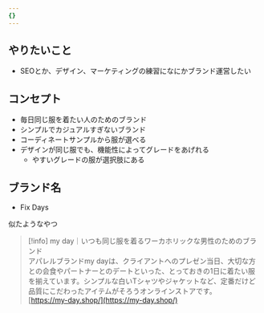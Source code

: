 ```yaml
---
{}
---
```

  

## やりたいこと

- SEOとか、デザイン、マーケティングの練習になにかブランド運営したい

  

  

## コンセプト

- 毎日同じ服を着たい人のためのブランド
- シンプルでカジュアルすぎないブランド
- コーディネートサンプルから服が選べる
- デザインが同じ服でも、機能性によってグレードをあげれる
    - やすいグレードの服が選択肢にある

  

## ブランド名

- Fix Days

  

  

似たようなやつ

> [!info] my day｜いつも同じ服を着るワーカホリックな男性のためのブランド  
> アパレルブランドmy dayは、クライアントへのプレゼン当日、大切な方との会食やパートナーとのデートといった、とっておきの1日に着たい服を揃えています。シンプルな白いTシャツやジャケットなど、定番だけど品質にこだわったアイテムがそろうオンラインストアです。  
> [https://my-day.shop/](https://my-day.shop/)